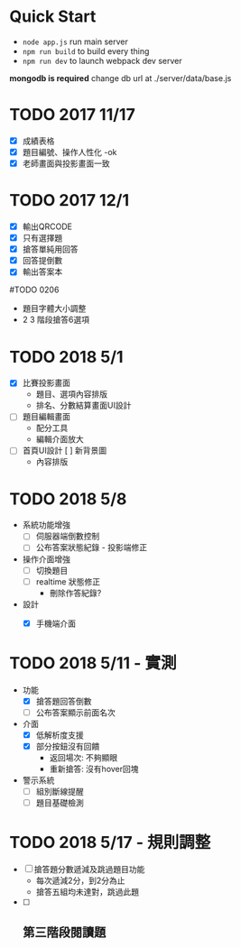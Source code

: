 # Quick Start
* `node app.js` run main server
* `npm run build` to build every thing
* `npm run dev` to launch webpack dev server

**mongodb is required**
change db url at ./server/data/base.js

# TODO 2017 11/17
- [x] 成績表格
- [x] 題目編號、操作人性化    -ok
- [x] 老師畫面與投影畫面一致

# TODO 2017 12/1
- [x] 輸出QRCODE
- [x] 只有選擇題
- [x] 搶答單純用回答
- [x] 回答提倒數
- [x] 輸出答案本

#TODO 0206
* 題目字體大小調整
* 2 3 階段搶答6選項

# TODO 2018 5/1
- [x] 比賽投影畫面
    - 題目、選項內容排版
    - 排名、分數結算畫面UI設計
- [ ] 題目編輯畫面
    - 配分工具
    - 編輯介面放大
- [ ] 首頁UI設計
    [ ] 新背景圖
    - 內容排版

# TODO 2018 5/8
- 系統功能增強
    - [ ] 伺服器端倒數控制
    - [ ] 公布答案狀態紀錄 - 投影端修正
- 操作介面增強
    - [ ] 切換題目
    - [ ] realtime 狀態修正
        - 刪除作答紀錄?
- 設計
    - [x] 手機端介面


# TODO 2018 5/11 - 實測
- 功能
    - [x] 搶答題回答倒數
    - [ ] 公布答案顯示前面名次
- 介面
    - [x] 低解析度支援
    - [x] 部分按鈕沒有回饋
        - 返回場次: 不夠顯眼
        - 重新搶答: 沒有hover回塊
- 警示系統
    - [ ] 組別斷線提醒
    - [ ] 題目基礎檢測

# TODO 2018 5/17 - 規則調整
- [ ] 搶答題分數遞減及跳過題目功能
    - 每次遞減2分，到2分為止
    - 搶答五組均未達對，跳過此題
- [ ] 第三階段閱讀題
    - 